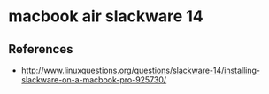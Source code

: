 # macbook air slackware 14

## References
* http://www.linuxquestions.org/questions/slackware-14/installing-slackware-on-a-macbook-pro-925730/
